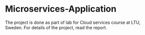 # Microservices-Application
The project is done as part of lab for Cloud services course at LTU, Sweden. For details of the project, read the report. 
